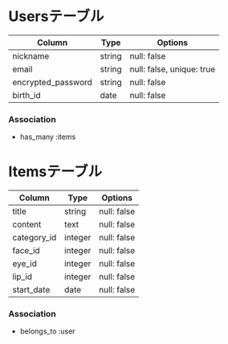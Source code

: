 # Usersテーブル

| Column             | Type   | Options                   |
| ------------------ | ------ | ------------------------- |
| nickname           | string | null: false               |
| email              | string | null: false, unique: true |
| encrypted_password | string | null: false               |
| birth_id           | date   | null: false               |

### Association
- has_many :items


# Itemsテーブル

| Column          | Type    | Options     |
| --------------- | ------- | ----------- |
| title           | string  | null: false |
| content         | text    | null: false |
| category_id     | integer | null: false |
| face_id         | integer | null: false |
| eye_id          | integer | null: false |
| lip_id          | integer | null: false |
| start_date      | date    | null: false |

### Association
- belongs_to :user